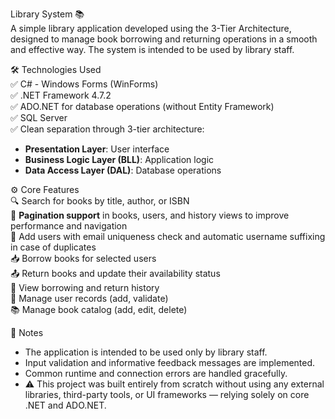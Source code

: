 Library System 📚  
A simple library application developed using the 3-Tier Architecture, designed to manage book borrowing and returning operations in a smooth and effective way. The system is intended to be used by library staff.

🛠️ Technologies Used  
✅ C# - Windows Forms (WinForms)  
✅ .NET Framework 4.7.2  
✅ ADO.NET for database operations (without Entity Framework)  
✅ SQL Server  
✅ Clean separation through 3-tier architecture:  
- **Presentation Layer**: User interface  
- **Business Logic Layer (BLL)**: Application logic  
- **Data Access Layer (DAL)**: Database operations  

⚙️ Core Features  
🔍 Search for books by title, author, or ISBN  
📄 **Pagination support** in books, users, and history views to improve performance and navigation  
👤 Add users with email uniqueness check and automatic username suffixing in case of duplicates  
📥 Borrow books for selected users  
📤 Return books and update their availability status  
📝 View borrowing and return history  
👥 Manage user records (add, validate)  
📚 Manage book catalog (add, edit, delete)  

🧠 Notes  
- The application is intended to be used only by library staff.  
- Input validation and informative feedback messages are implemented.  
- Common runtime and connection errors are handled gracefully.  
- ⚠️ This project was built entirely from scratch without using any external libraries, third-party tools, or UI frameworks — relying solely on core .NET and ADO.NET.
